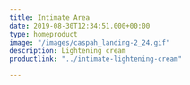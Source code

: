 ```yaml
---
title: Intimate Area
date: 2019-08-30T12:34:51.000+00:00
type: homeproduct
image: "/images/caspah_landing-2_24.gif"
description: Lightening cream
productlink: "../intimate-lightening-cream"

---
```

